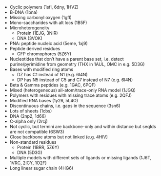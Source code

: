 * Cyclic polymers (1sfi, 6dny, 1HVZ)
* B-DNA (1bna)
* Missing carbonyl oxygen (1gfl)
* Mono-saccharides with alt locs (1B5F)
* Microheterogeneity
    * Protein (1EJG, 3NIR)
    * DNA (3VOK)
* PNA: peptide nucleic acid (5eme, 1xj9)
* Peptide derived residues
    * GFP chromophores (5Z6Y)
* Nucleotides that don’t have a parent base set, i.e. detect purine/pyrimidine from geometry (THX in 1AUL, OMC in e.g. 5D3G)
* Bases with modified ring atoms
    * DZ has C1 instead of N1 (e.g. 6I4N)
    * DP has N5 instead of C5 and C7 instead of N7 (e.g. 6I4N)
* Beta & Gamma peptides (e.g. 1GAC, 6PQF)
* Mixed (heterogeneous) all-atom/trace-only RNA model (1JGQ)
* Polymers with residues with missing trace atoms (e.g. 2QFJ)
* Modified RNA bases (1y26, 5L4O)
* Discontinuous chains, i.e. gaps in the sequence (3sn6)
* Lots of sheets (1cbs)
* DNA (2np2, 1d66)
* C-alpha only (2rcj)
* Not cyclic, but termini are backbone-only and within distance but seqIds are not compatible (6SW3)
* Close backbone atoms but not linked (e.g. 4HIV)
* Non-standard residues
    * Protein (1BRR, 5Z6Y)
    * DNA (5D3G)
* Multiple models with different sets of ligands or missing ligands (1J6T, 1VRC, 2ICY, 1O2F)
* Long linear sugar chain (4HG6)
